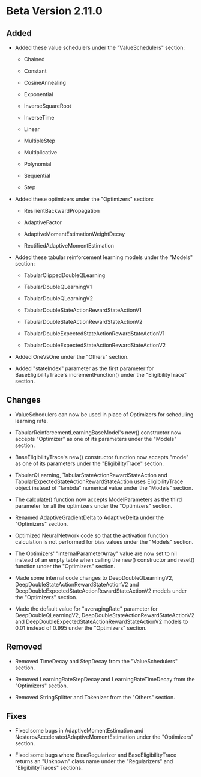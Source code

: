 # Beta Version 2.11.0

## Added

* Added these value schedulers under the "ValueSchedulers" section:

	* Chained
	
	* Constant
	
	* CosineAnnealing
	
	* Exponential
	
	* InverseSquareRoot
	
	* InverseTime
	
	* Linear
	
	* MultipleStep
	
	* Multiplicative
	
	* Polynomial
	
	* Sequential

	* Step

* Added these optimizers under the "Optimizers" section:

	* ResilientBackwardPropagation

 	* AdaptiveFactor

	* AdaptiveMomentEstimationWeightDecay

 	* RectifiedAdaptiveMomentEstimation 

* Added these tabular reinforcement learning models under the "Models" section:

	* TabularClippedDoubleQLearning

	* TabularDoubleQLearningV1

	* TabularDoubleQLearningV2

	* TabularDoubleStateActionRewardStateActionV1

	* TabularDoubleStateActionRewardStateActionV2

	* TabularDoubleExpectedStateActionRewardStateActionV1

	* TabularDoubleExpectedStateActionRewardStateActionV2

* Added OneVsOne under the "Others" section.

* Added "stateIndex" parameter as the first parameter for BaseEligibilityTrace's incrementFunction() under the "EligibilityTrace" section.

## Changes

* ValueSchedulers can now be used in place of Optimizers for scheduling learning rate.

* TabularReinforcementLearningBaseModel's new() constructor now accepts "Optimizer" as one of its parameters under the "Models" section.

* BaseEligibilityTrace's new() constructor function now accepts "mode" as one of its parameters under the "EligibilityTrace" section.

* TabularQLearning, TabularStateActionRewardStateAction and TabularExpectedStateActionRewardStateAction uses EligibilityTrace object instead of "lambda" numerical value under the "Models" section.

* The calculate() function now accepts ModelParameters as the third parameter for all the optimizers under the "Optimizers" section.

* Renamed AdaptiveGradientDelta to AdaptiveDelta under the "Optimizers" section. 

* Optimized NeuralNetwork code so that the activation function calculation is not performed for bias values under the "Models" section.

* The Optimizers' "internalParameterArray" value are now set to nil instead of an empty table when calling the new() constructor and reset() function under the "Optimizers" section.

* Made some internal code changes to DeepDoubleQLearningV2, DeepDoubleStateActionRewardStateActionV2 and DeepDoubleExpectedStateActionRewardStateActionV2 models under the "Optimizers" section.

* Made the default value for "averagingRate" parameter for DeepDoubleQLearningV2, DeepDoubleStateActionRewardStateActionV2 and DeepDoubleExpectedStateActionRewardStateActionV2 models to 0.01 instead of 0.995 under the "Optimizers" section.

## Removed

* Removed TimeDecay and StepDecay from the "ValueSchedulers" section.

* Removed LearningRateStepDecay and LearningRateTimeDecay from the "Optimizers" section.

* Removed StringSplitter and Tokenizer from the "Others" section.

## Fixes

* Fixed some bugs in AdaptiveMomentEstimation and NesterovAcceleratedAdaptiveMomentEstimation under the "Optimizers" section.

* Fixed some bugs where BaseRegularizer and BaseEligibilityTrace returns an "Unknown" class name under the "Regularizers" and "EligibilityTraces" sections.
